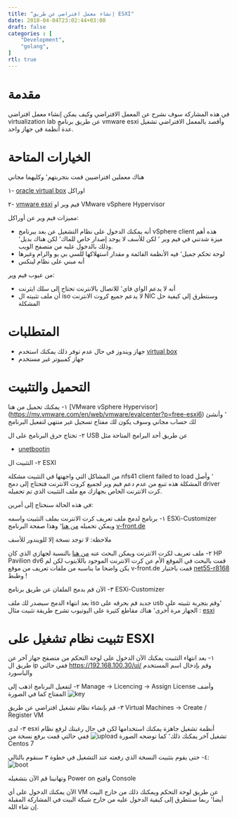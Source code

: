 ```yaml
---
title: "إنشاء معمل افتراضي عن طريق ESXI"
date: 2018-04-04T23:02:44+03:00
draft: false
categories : [
    "Development",
    "golang",
]
rtl: true
---
```


# مقدمة

في هذه المشاركة سوف نشرح عن المعمل الافتراضي وكيف يمكن إنشاء معمل افتراضي virtualization lab عن طريق برنامج vmware esxi
وأقصد بالمعمل الافتراضي تشغيل عدة أنظمة في جهاز واحد.

# الخيارات المتاحة

هناك معملين افتراضيين قمت بتجربتهم٬ وكليهما مجاني

١- [oracle virtual box](https://www.virtualbox.org/wiki/Downloads) اوراكل

٢- [vmware esxi](https://my.vmware.com/en/web/vmware/evalcenter?p=free-esxi6) فيم وير 
او VMware vSphere Hypervisor

مميزات فيم وير عن أوراكل:

* أنه يمكنك الدخول على نظام التشغيل عن بعد ببرنامج 
vSphere client هذه أهم ميزة شدتني في فيم وير
٬ لكن للأسف لا يوجد إصدار خاص للماك٬
لكن هناك بديل٬ وذلك بالدخول عليه من متصفح الويب.
* لوحة تحكم جميل٬ فيه الأنظمة القائمة و مقدار استهلاكها للسي بي يو والرام وغيرها
* أنه مبني على نظام لينكس

من عيوب فيم وير:

* أنه لا يدعم الواي فاي٬ للاتصال بالانترنت تحتاج إلى سلك ايثرنت
* أن ملف تثبيته ال iso لا يدعم جميع كروت الانترنت NIC وسنتطرق إلى كيفية حل المشكلة 

# المتطلبات

* جهاز ويندوز في حال عدم توفر ذلك يمكنك استخدم [virtual box](https://www.virtualbox.org/wiki/Downloads)
* جهاز كمبيوتر غير مستخدم

# التحميل والتثبيت

١- يمكنك تحميل
من هنا [VMware vSphere Hypervisor] (https://my.vmware.com/en/web/vmware/evalcenter?p=free-esxi6)
٬ وأنشئ لك حساب مجاني وسوف يكون لك مفتاح تسجيل غير منتهي لتفعيل البرنامج

٢- تحتاج حرق البرنامج على ال
USB عن طريق أحد البرامج المتاحة مثل

* [unetbootin](http://unetbootin.github.io)

٢- التثبيت ال ESXI

من المشاكل التي واجهتها في التثبيت مشكلة nfs41 client failed to load
٬ وأصل المشكلة هذه تنبع من عدم دعم فيم وير لجميع كروت الانترنت فتحتاج إلى دمج driver كرت الانترنت الخاص بجهازك مع ملف التثبيت الذي تم تحميله.

في هذه الحالة سنحتاج إلى أمرين: 

١- برنامج لدمج ملف تعريف كرت الانترنت بملف التثبيت واسمه
ESXi-Customizer
ويمكن تحميله
[من هنا](http://vibsdepot.v-front.de/tools/ESXi-Customizer-v2.7.2.exe)٬
وهذا صفحة البرنامج [v-front.de](https://www.v-front.de/p/esxi-customizer.html#download)

 ملاحظة: لا توجد نسخة إلا للويندور للأسف

٢- ملف تعريف لكرت الانترنت ويمكن البحث عنه
[من هنا](https://vibsdepot.v-front.de/wiki/index.php/List_of_currently_available_ESXi_packages)
بالنسبة لجهازي الذي كان 
HP Pavilion dv6 
قمت بالبحث في الموقع الأم عن كرت الانترنت الموجود باللابتوب لكن لم يكن واضحا ما يناسبه من ملفات تعريف من موقع v-front.de
قمت باختيار [net55-r8168](https://vibsdepot.v-front.de/wiki/index.php/Net55-r8168) وظبط !


٣- الآن قم بدمج الملفان عن طريق برنامج ESXi-Customizer

بعد انتهاء الدمج  سيصدر لك ملف iso جديد قم بحرقه على usb ٬وقم بتجربة تثبيته على الجهاز مرة أخرى٬
هناك مقاطع كثيرة على اليوتيوب تشرح طريقة تثبيت مثال :
[esxi](https://www.youtube.com/watch?v=tVsepuLiXK8)


# تثبيت نظام تشغيل على ESXI

١- بعد انتهاء التثبيت يمكنك الآن الدخول على لوحة التحكم من متصفح جهاز آخر عن طريق ال ip
ففي حالتي
https://192.168.100.30/ui/
وقم بإدخال اسم المستخدم والباسورد

٢- لتفعيل البرنامج اذهب إلى
Manage -> Licencing -> Assign License 
وأضف المفتاح
كما في الصورة 
![key](/img/2018/4/add_key.png)

٣- قم بإنشاء نظام تشغيل افتراضي عن طريق 
Virtual Machines -> Create / Register VM

٣- لدى esxi أنظمة تشغيل جاهزة يمكنك استخدامها 
لكن في حال رغبتك لرفع نظام تشغيل آخر يمكنك 
ذلك٬ كما توضحه الصورة
![upload](/img/2018/4/upload_esxi.png)
ففي حالتي قمت برفع نسخة من Centos 7


٤- حتى يقوم بتثبيت النسخة الذي رفعته عند التشغيل في خطوة ٣
سنقوم بالتالي:
![boot](/img/2018/4/boot_CD.png)

وتهانينا قم الآن بتشغيله Power on وافتح Console

الآن يمكنك الدخول على أي  VM عن طريق لوحة التحكم ويمكنك ذلك من خارج البيت أيضا٬ ربما سنتطرق إلى كيفية الدخول عليه من خارج شبكة البيت في المشاركة المقبلة إن شاء الله.